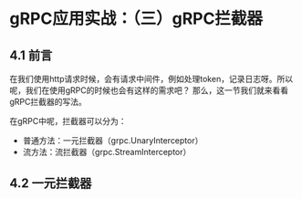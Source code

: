 # gRPC应用实战：（三）gRPC拦截器

## 4.1 前言

在我们使用http请求时候，会有请求中间件，例如处理token，记录日志呀。所以呢，我们在使用gRPC的时候也会有这样的需求吧？
那么，这一节我们就来看看gRPC拦截器的写法。


在gRPC中呢，拦截器可以分为：
- 普通方法：一元拦截器（grpc.UnaryInterceptor）
- 流方法：流拦截器（grpc.StreamInterceptor）
## 4.2 一元拦截器
